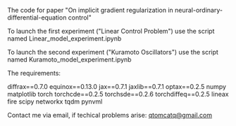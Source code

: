 The code for paper "On implicit gradient regularization in neural-ordinary-differential-equation control"

To launch the first experiment ("Linear Control Problem") use the script named Linear_model_experiment.ipynb

To launch the second experiment ("Kuramoto Oscillators") use the script named Kuramoto_model_experiment.ipynb

The requirements:

diffrax==0.7.0
equinox==0.13.0
jax==0.7.1
jaxlib==0.7.1
optax==0.2.5
numpy
matplotlib
torch
torchcde==0.2.5
torchsde==0.2.6
torchdiffeq==0.2.5
lineax
fire
scipy
networkx
tqdm
pynvml

Contact me via email, if techical problems arise:  qtomcatq@gmail.com
